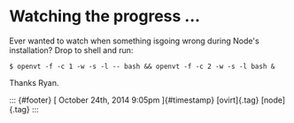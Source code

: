 Watching the progress ...
=========================

Ever wanted to watch when something isgoing wrong during Node's
installation? Drop to shell and run:

    $ openvt -f -c 1 -w -s -l -- bash && openvt -f -c 2 -w -s -l bash &

Thanks Ryan.

::: {#footer}
[ October 24th, 2014 9:05pm ]{#timestamp} [ovirt]{.tag} [node]{.tag}
:::
